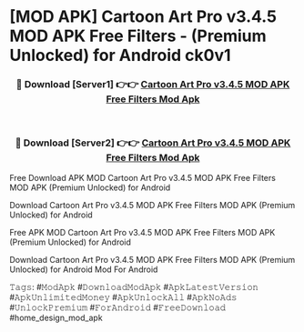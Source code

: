 # [MOD APK] Cartoon Art Pro v3.4.5 MOD APK Free Filters - (Premium Unlocked) for Android ck0v1



<div align="center">
<h3>🔴 Download [Server1] 👉👉 <a href="https://momento.my/?title=Cartoon_Art_Pro_v3.4.5_MOD_APK_Free_Filters">Cartoon Art Pro v3.4.5 MOD APK Free Filters Mod Apk</a></h3><br>

<h3>🔴 Download [Server2] 👉👉 <a href="https://momento.my/?title=Cartoon_Art_Pro_v3.4.5_MOD_APK_Free_Filters">Cartoon Art Pro v3.4.5 MOD APK Free Filters Mod Apk</a></h3>
</div>



Free Download APK MOD Cartoon Art Pro v3.4.5 MOD APK Free Filters MOD APK (Premium Unlocked) for Android

Download Cartoon Art Pro v3.4.5 MOD APK Free Filters MOD APK (Premium Unlocked) for Android

Free APK MOD Cartoon Art Pro v3.4.5 MOD APK Free Filters MOD APK (Premium Unlocked) for Android

Download Cartoon Art Pro v3.4.5 MOD APK Free Filters MOD APK (Premium Unlocked) for Android Mod For Android

𝚃𝚊𝚐𝚜: #𝙼𝚘𝚍𝙰𝚙𝚔 #𝙳𝚘𝚠𝚗𝚕𝚘𝚊𝚍𝙼𝚘𝚍𝙰𝚙𝚔 #𝙰𝚙𝚔𝙻𝚊𝚝𝚎𝚜𝚝𝚅𝚎𝚛𝚜𝚒𝚘𝚗 #𝙰𝚙𝚔𝚄𝚗𝚕𝚒𝚖𝚒𝚝𝚎𝚍𝙼𝚘𝚗𝚎𝚢 #𝙰𝚙𝚔𝚄𝚗𝚕𝚘𝚌𝚔𝙰𝚕𝚕 #𝙰𝚙𝚔𝙽𝚘𝙰𝚍𝚜 #𝚄𝚗𝚕𝚘𝚌𝚔𝙿𝚛𝚎𝚖𝚒𝚞𝚖 #𝙵𝚘𝚛𝙰𝚗𝚍𝚛𝚘𝚒𝚍 #𝙵𝚛𝚎𝚎𝙳𝚘𝚠𝚗𝚕𝚘𝚊𝚍 #home_design_mod_apk
